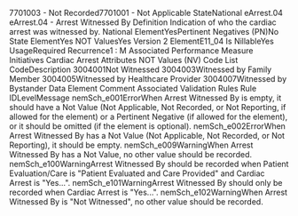 

7701003 - Not Recorded7701001 - Not Applicable
StateNational
eArrest.04
eArrest.04 - Arrest Witnessed By
Definition
Indication of who the cardiac arrest was witnessed by.
National ElementYesPertinent Negatives (PN)No
State ElementYes
NOT ValuesYes
Version 2 ElementE11_04
Is NillableYes
UsageRequired
Recurrence1 : M
Associated Performance Measure Initiatives
Cardiac Arrest
Attributes
NOT Values (NV)
Code List
CodeDescription
3004001Not Witnessed
3004003Witnessed by Family Member
3004005Witnessed by Healthcare Provider
3004007Witnessed by Bystander
Data Element Comment
Associated Validation Rules
Rule IDLevelMessage
nemSch_e001ErrorWhen Arrest Witnessed By is empty, it should have a Not Value (Not Applicable, Not Recorded,
or Not Reporting, if allowed for the element) or a Pertinent Negative (if allowed for the element),
or it should be omitted (if the element is optional).
nemSch_e002ErrorWhen Arrest Witnessed By has a Not Value (Not Applicable, Not Recorded, or Not Reporting), it
should be empty.
nemSch_e009WarningWhen Arrest Witnessed By has a Not Value, no other value should be recorded.
nemSch_e100WarningArrest Witnessed By should be recorded when Patient Evaluation/Care is "Patient Evaluated
and Care Provided" and Cardiac Arrest is "Yes...".
nemSch_e101WarningArrest Witnessed By should only be recorded when Cardiac Arrest is "Yes...".
nemSch_e102WarningWhen Arrest Witnessed By is "Not Witnessed", no other value should be recorded.